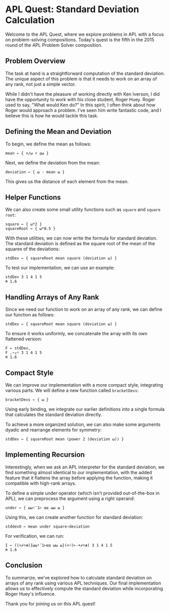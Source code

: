 
# APL Quest: Standard Deviation Calculation

Welcome to the APL Quest, where we explore problems in APL with a focus on problem-solving compositions. Today's quest is the fifth in the 2015 round of the APL Problem Solver composition. 

## Problem Overview

The task at hand is a straightforward computation of the standard deviation. The unique aspect of this problem is that it needs to work on an array of any rank, not just a simple vector.

While I didn't have the pleasure of working directly with Ken Iverson, I did have the opportunity to work with his close student, Roger Huey. Roger used to say, "What would Ken do?" In this spirit, I often think about how Roger would approach a problem. I’ve seen him write fantastic code, and I believe this is how he would tackle this task.

## Defining the Mean and Deviation

To begin, we define the mean as follows:

```apl
mean ← { +/⍵ ÷ ⍴⍵ }
```

Next, we define the deviation from the mean:

```apl
deviation ← { ⍵ - mean ⍵ }
```

This gives us the distance of each element from the mean. 

## Helper Functions

We can also create some small utility functions such as `square` and `square root`:

```apl
square ← { ⍵*2 }
squareRoot ← { ⍵*0.5 }
```

With these utilities, we can now write the formula for standard deviation. The standard deviation is defined as the square root of the mean of the squares of the deviations:

```apl
stdDev ← { squareRoot mean square (deviation ⍵) }
```

To test our implementation, we can use an example:

```apl
stdDev 3 1 4 1 5
⍝ 1.6
```

## Handling Arrays of Any Rank

Since we need our function to work on an array of any rank, we can define our function as follows:

```apl
stdDev ← { squareRoot mean square (deviation ⍵) }
```

To ensure it works uniformly, we concatenate the array with its own flattened version:

```apl
F ← stdDev,
F ,∘⍪⍨ 3 1 4 1 5
⍝ 1.6
```

## Compact Style

We can improve our implementation with a more compact style, integrating various parts. We will define a new function called `bracketDevs`:

```apl
bracketDevs ← { ⍵ }
```

Using early binding, we integrate our earlier definitions into a single formula that calculates the standard deviation directly.

To achieve a more organized solution, we can also make some arguments dyadic and rearrange elements for symmetry:

```apl
stdDev ← { squareRoot mean (power 2 (deviation ⍵)) }
```

## Implementing Recursion

Interestingly, when we ask an APL interpreter for the standard deviation, we find something almost identical to our implementation, with the added feature that it flattens the array before applying the function, making it compatible with high-rank arrays.

To define a simple under operator (which isn't provided out-of-the-box in APL), we can preprocess the argument using a right operand:

```apl
under ← { ⍵⍵⍣¯1⊢ ⍺⍺ ⍵⍵ ⍵ }
```

Using this, we can create another function for standard deviation:

```apl
stddevU ← mean under square∘deviation
```

For verification, we can run:

```apl
I ← ((+⌿÷≢){⍵⍵⍣¯1⊢⍺⍺ ⍵⍵ ⍵}(×⍨)⊢-+⌿÷≢) 3 1 4 1 5
⍝ 1.6
```

## Conclusion

To summarize, we’ve explored how to calculate standard deviation on arrays of any rank using various APL techniques. Our final implementation allows us to effectively compute the standard deviation while incorporating Roger Huey's influence.

Thank you for joining us on this APL quest!